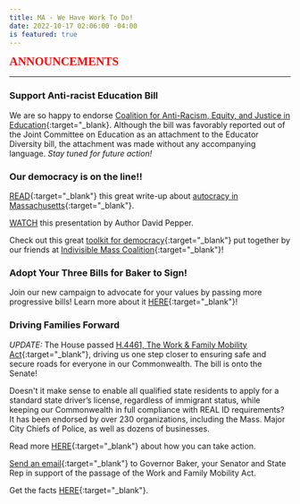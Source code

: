 ```yaml
---
title: MA - We Have Work To Do!
date: 2022-10-17 02:06:00 -04:00
is featured: true
---
```


<span style="font-family:Papyrus; font-size:1.5em; color:red;">**ANNOUNCEMENTS**</span>

---

### Support Anti-racist Education Bill

We are so happy to endorse [Coalition for Anti-Racism, Equity, and Justice in Education](https://www.care4eduequity.org/){:target="_blank}. Although the bill was favorably reported out of the Joint Committee on Education as an attachment to the Educator Diversity bill, the attachment was made without any accompanying language. *Stay tuned for future action!*  

### Our democracy is on the line!!

[READ](https://turnpurple2blue.org/2022/03/31/autocracy-in-massachusetts/){:target="_blank"} this great write-up about [autocracy in Massachusetts](https://turnpurple2blue.org/2022/03/31/autocracy-in-massachusetts/){:target="_blank"}.  

[WATCH](https://youtu.be/85cTbsE2LuU?t=519) this presentation by Author David Pepper.  

Check out this great [toolkit for democracy](https://docs.google.com/document/d/1ze_Vt3yGslRqDf-TAWsn80SoytDPgNn1aVRuF4jZvI4/edit){:target="_blank"} put together by our friends at [Indivisible Mass Coalition](https://indivisible-ma.org){:target="_blank"}!

### Adopt Your Three Bills for Baker to Sign!

Join our new campaign to advocate for your values by passing more progressive bills! Learn more about it [HERE](https://docs.google.com/document/d/1bpFeqiaX53toFW4IGz428g7Tb9bBQnf0tVZWU_QrvwI/){:target="_blank"}!

### Driving Families Forward

*UPDATE:* The House passed [H.4461, The Work & Family Mobility Act](https://malegislature.gov/Bills/192/H4461){:target="_blank"}, driving us one step closer to ensuring safe and secure roads for everyone in our Commonwealth. The bill is onto the Senate!

Doesn't it make sense to enable all qualified state residents to apply for a standard state driver’s license, regardless of immigrant status, while keeping our Commonwealth in full compliance with REAL ID requirements?  It has been endorsed by over 230 organizations, including the Mass. Major City Chiefs of Police, as well as dozens of businesses.

Read more [HERE](https://www.miracoalition.org/get-involved/drivers-licenses/){:target="_blank"} about how you can take action.

[Send an email](https://actionnetwork.org/letters/dff-letter?source=direct_link&){:target="_blank"} to Governor Baker, your Senator and State Rep in support of the passage of the Work and Family Mobility Act.

Get the facts [HERE](https://drive.google.com/file/d/14_Sg3sWshggtTTuWU4LUlRey0TCDO6JQ/view){:target="_blank"}.